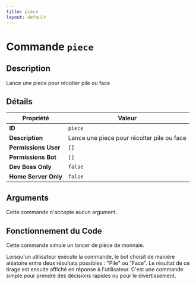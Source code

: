 ```yaml
---
title: piece
layout: default
---
```


# Commande `piece`

## Description

Lance une piece pour récolter pile ou face

## Détails

| Propriété | Valeur |
| --- | --- |
| **ID** | `piece` |
| **Description** | Lance une piece pour récolter pile ou face |
| **Permissions User** | `[]` |
| **Permissions Bot** | `[]` |
| **Dev Boss Only** | `false` |
| **Home Server Only** | `false` |

## Arguments

Cette commande n'accepte aucun argument.

## Fonctionnement du Code

Cette commande simule un lancer de pièce de monnaie.

Lorsqu'un utilisateur exécute la commande, le bot choisit de manière aléatoire entre deux résultats possibles : "Pile" ou "Face". Le résultat de ce tirage est ensuite affiché en réponse à l'utilisateur. C'est une commande simple pour prendre des décisions rapides ou pour le divertissement.
